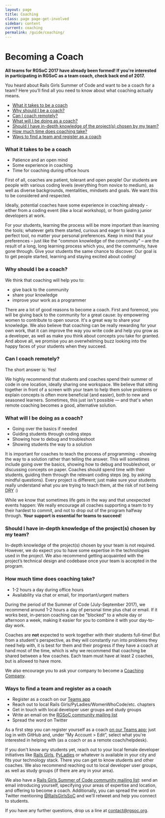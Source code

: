 ```yaml
---
layout: page
title: Coaching
class: page page-get-involved
sidebar: content
current: coaching
permalink: /guide/coaching/
---
```

<h1>Becoming a Coach</h1>

**All teams for RGSoC 2017 have already been formed! If you're interested in participating in RGSoC as a team coach, check back end of 2017.**

<p>You heard about Rails Girls Summer of Code and want to be a coach for a team? Here you’ll find all you need to know about what coaching actually means.</p>

<ul>
<li><a href="#intro">What it takes to be a coach</a></li>
<li><a href="#why">Why should I be a coach?</a></li>
<li><a href="#remote">Can I coach remotely?</a></li>
<li><a href="#what">What will I be doing as a coach?</a></li>
<li><a href="#expertise">Should I have in-depth knowledge of the project(s) chosen by my team?</a></li>
<li><a href="#time">How much time does coaching take?</a></li>
<li><a href="#register">Ways to find a team and register as a coach</a></li>
</ul>


<h3 id="intro">What it takes to be a coach</h3>

* Patience and an open mind
* Some experience in coaching
* Time for coaching during office hours

<p>First of all, coaches are patient, tolerant and open people! Our students are people with various coding levels (everything from novice to medium), as well as diverse backgrounds, mentalities, mindsets and goals. We want this to be considered and respected.</p>

<p>Ideally, potential coaches have some experience in coaching already - either from a coding event (like a local workshop), or from guiding junior developers at work.</p>

<p>For your students, learning the process will be more important than learning the tools; whatever gets them started, curious and eager to learn is a perfect tool, no matter your personal preferences. Keep in mind that your preferences – just like the "common knowledge of the community" – are the result of a long, long learning process which you, and the community, have gone through. Give your students the same chance to discover. Our goal is to get people started, learning and staying excited about coding!</p>


<h3 id="why">Why should I be a coach?</h3>

<p>We think that coaching will help you to:</p>

* give back to the community
* share your knowledge
* improve your work as a programmer

<p>There are a lot of good reasons to become a coach. First and foremost, you will be giving back to the community for a great cause: by empowering women to contribute to open source. It's a great way to share your knowledge. We also believe that coaching can be really rewarding for your own work, that it can improve the way you write code and help you grow as a developer, as well as make you think about concepts you take for granted. And above all, we promise you an overwhelming buzz looking into the happy faces of your students when they succeed.</p>


<h3 id="remote">Can I coach remotely?</h3>

<p>The short answer is: Yes!</p>

<p>We highly recommend that students and coaches spend their summer of code in one location, ideally sharing one workspace. We believe that sitting together in front of a screen with your team to help them solve problems or explain concepts is often more beneficial (and easier), both to new and seasoned learners. Sometimes, this just isn't possible — and that's when remote coaching becomes a good, alternative solution.</p>


<h3 id="what">What will I be doing as a coach?</h3>

* Going over the basics if needed
* Guiding students through coding steps
* Showing how to debug and troubleshoot
* Showing students the way to a solution

<p>It is important for coaches to teach the process of programming - showing the way to a solution rather than telling the answer. This will sometimes include going over the basics, showing how to debug and troubleshoot, or discussing concepts on paper. Coaches should spend time with their students, guiding them through the relevant coding steps (eg. by asking mindful questions). Every project is different; just make sure your students really understand what you are trying to teach them, at the risk of not being <abbr title="Don't Repeat Yourself">DRY</abbr> :)</p>

<p>While we know that sometimes life gets in the way and that unexpected events happen: We really encourage all coaches supporting a team to try their hardest to commit, and not to drop out of the program halfway through. <strong>Your support is essential for teams to succeed</strong>!</p>


<h3 id="expertise">Should I have in-depth knowledge of the project(s) chosen by my team?</h3>

<p>In-depth knowledge of the project(s) chosen by your team is not required. However, we do expect you to have some expertise in the technologies used in the project. We also recommend getting acquainted with the project’s technical design and codebase once your team is accepted in the program.</p>


<h3 id="time">How much time does coaching take?</h3>

* 1-2 hours a day during office hours
* Availability via chat or email, for important/urgent matters

<p>During the period of the Summer of Code (July-September 2017), we recommend around 1-2 hours a day of personal time plus chat or email. If it works best, in-person coaching can be "blocked" to a whole day or afternoon a week, making it easier for you to combine it with your day-to-day work.</p>

<p>Coaches are <strong>not</strong> expected to work together with their students full-time! But from a student's perspective, as they will constantly run into problems they need help with, it is best for them and their progress if they have a coach at hand most of the time, which is why we recommend that coaching be shared between a few coaches. Each team must have at least 2 coaches, but is allowed to have more.</p>

<p>We also encourage you to ask your company to become a <a href="http://railsgirlssummerofcode.org/guide/coaching-company/">Coaching Company</a>.</p>


<h3 id="register">Ways to find a team and register as a coach</h3>

* Register as a coach on our <a href="https://teams.railsgirlssummerofcode.org/">Teams app</a>
* Reach out to local Rails Girls/PyLadies/WomenWhoCode/etc. chapters
* Get in touch with local developer user groups and study groups
* Write an email on the <a href="https://groups.google.com/forum/#!forum/rails-girls-summer-of-code-community">RGSoC community mailing list</a>
* Spread the word on Twitter

<p>As a first step you can register yourself as a coach <a href="https://teams.railsgirlssummerofcode.org/">on our Teams app</a>; just log in with GitHub and, under “My Account > Edit”, select what you're interested in helping with (as a coach or as a remote coach/helpdesk). 

<p>If you don't know any students yet, reach out to your local female developer initiatives like <a href="http://railsgirls.com/">Rails Girls</a>, <a href="http://www.pyladies.com/">PyLadies</a> or whatever is available in your city and fits your technology stack. There you can get to know students and other coaches. We also recommend reaching out to local developer user groups, as well as study groups (if there are any in your area).</p>

<p>We also have a <a href="https://groups.google.com/forum/#!forum/rails-girls-summer-of-code-community">Rails Girls Summer of Code community mailing list</a>: send an email introducing yourself, specifying your areas of expertise and location, and offering to become a coach. Additionally, you can spread the word on Twitter mentioning <a href="http://www.twitter.com/RailsGirlsSoC">@RailsGirlsSoC</a> and we'll retweet and help you connect to students.</p>

<p>If you have any further questions, drop us a line at <a href="mailto:contact@rgsoc.org">contact@rgsoc.org</a>.</p>
